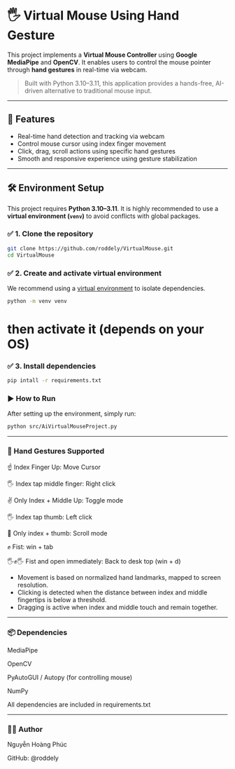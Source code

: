 # 🖐️ Virtual Mouse Using Hand Gesture

This project implements a **Virtual Mouse Controller** using **Google MediaPipe** and **OpenCV**. It enables users to control the mouse pointer through **hand gestures** in real-time via webcam.

> Built with Python 3.10–3.11, this application provides a hands-free, AI-driven alternative to traditional mouse input.

---

## 🚀 Features

- Real-time hand detection and tracking via webcam  
- Control mouse cursor using index finger movement  
- Click, drag, scroll actions using specific hand gestures  
- Smooth and responsive experience using gesture stabilization

---

## 🛠️ Environment Setup

This project requires **Python 3.10–3.11**. It is highly recommended to use a **virtual environment (`venv`)** to avoid conflicts with global packages.

### ✅ 1. Clone the repository

```bash
git clone https://github.com/roddely/VirtualMouse.git
cd VirtualMouse
```
### ✅ 2. Create and activate virtual environment

We recommend using a [virtual environment](https://docs.python.org/3/library/venv.html) to isolate dependencies.

```bash
python -m venv venv
```
# then activate it (depends on your OS)

### ✅ 3. Install dependencies
```bash
pip intall -r requirements.txt
```

### ▶️ How to Run
After setting up the environment, simply run:
```bash
python src/AiVirtualMouseProject.py
```

---

### 🤏 Hand Gestures Supported

☝️ Index Finger Up: Move Cursor 

🖐️ Index tap middle finger: Right click

✌️ Only Index + Middle Up: Toggle mode

🖐️ Index tap thumb: Left click

🤏 Only index + thumb: Scroll mode

✊ Fist:  win + tab

 🖐️✊🖐️ Fist and open immediately: Back to desk top (win + d)
 

- Movement is based on normalized hand landmarks, mapped to screen resolution.
- Clicking is detected when the distance between index and middle fingertips is below a threshold.
- Dragging is active when index and middle touch and remain together.

---

### 📦 Dependencies

MediaPipe

OpenCV

PyAutoGUI / Autopy (for controlling mouse)

NumPy

All dependencies are included in requirements.txt

---

### 👨‍💻 Author

Nguyễn Hoàng Phúc 

GitHub: @roddely

